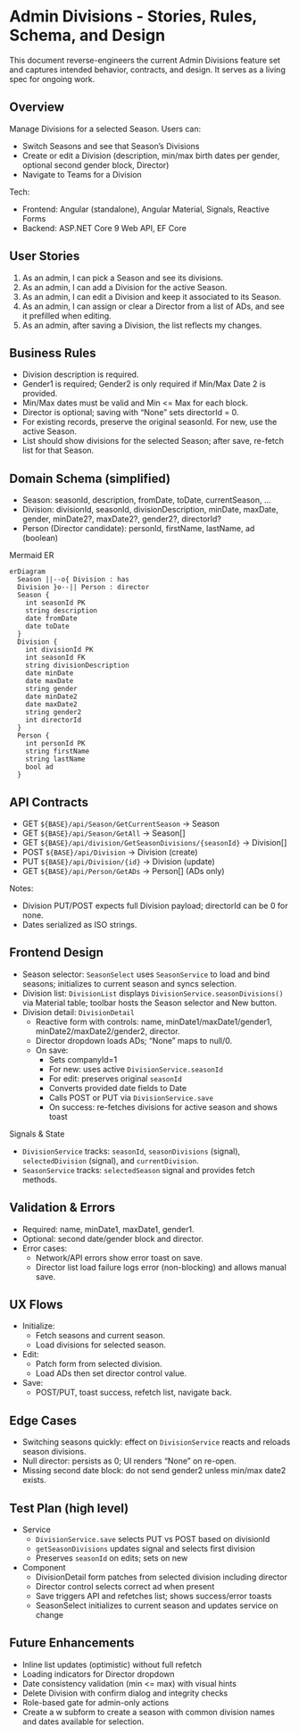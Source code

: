 # Admin Divisions - Stories, Rules, Schema, and Design

This document reverse-engineers the current Admin Divisions feature set and captures intended behavior, contracts, and design. It serves as a living spec for ongoing work.

## Overview

Manage Divisions for a selected Season. Users can:

- Switch Seasons and see that Season’s Divisions
- Create or edit a Division (description, min/max birth dates per gender, optional second gender block, Director)
- Navigate to Teams for a Division

Tech:

- Frontend: Angular (standalone), Angular Material, Signals, Reactive Forms
- Backend: ASP.NET Core 9 Web API, EF Core

## User Stories

1. As an admin, I can pick a Season and see its divisions.
2. As an admin, I can add a Division for the active Season.
3. As an admin, I can edit a Division and keep it associated to its Season.
4. As an admin, I can assign or clear a Director from a list of ADs, and see it prefilled when editing.
5. As an admin, after saving a Division, the list reflects my changes.

## Business Rules

- Division description is required.
- Gender1 is required; Gender2 is only required if Min/Max Date 2 is provided.
- Min/Max dates must be valid and Min <= Max for each block.
- Director is optional; saving with “None” sets directorId = 0.
- For existing records, preserve the original seasonId. For new, use the active Season.
- List should show divisions for the selected Season; after save, re-fetch list for that Season.

## Domain Schema (simplified)

- Season: seasonId, description, fromDate, toDate, currentSeason, …
- Division: divisionId, seasonId, divisionDescription, minDate, maxDate, gender, minDate2?, maxDate2?, gender2?, directorId?
- Person (Director candidate): personId, firstName, lastName, ad (boolean)

Mermaid ER

```mermaid
erDiagram
  Season ||--o{ Division : has
  Division }o--|| Person : director
  Season {
    int seasonId PK
    string description
    date fromDate
    date toDate
  }
  Division {
    int divisionId PK
    int seasonId FK
    string divisionDescription
    date minDate
    date maxDate
    string gender
    date minDate2
    date maxDate2
    string gender2
    int directorId
  }
  Person {
    int personId PK
    string firstName
    string lastName
    bool ad
  }
```

## API Contracts

- GET `${BASE}/api/Season/GetCurrentSeason` → Season
- GET `${BASE}/api/Season/GetAll` → Season[]
- GET `${BASE}/api/division/GetSeasonDivisions/{seasonId}` → Division[]
- POST `${BASE}/api/Division` → Division (create)
- PUT `${BASE}/api/Division/{id}` → Division (update)
- GET `${BASE}/api/Person/GetADs` → Person[] (ADs only)

Notes:

- Division PUT/POST expects full Division payload; directorId can be 0 for none.
- Dates serialized as ISO strings.

## Frontend Design

- Season selector: `SeasonSelect` uses `SeasonService` to load and bind seasons; initializes to current season and syncs selection.
- Division list: `DivisionList` displays `DivisionService.seasonDivisions()` via Material table; toolbar hosts the Season selector and New button.
- Division detail: `DivisionDetail`
  - Reactive form with controls: name, minDate1/maxDate1/gender1, minDate2/maxDate2/gender2, director.
  - Director dropdown loads ADs; “None” maps to null/0.
  - On save:
    - Sets companyId=1
    - For new: uses active `DivisionService.seasonId`
    - For edit: preserves original `seasonId`
    - Converts provided date fields to Date
    - Calls POST or PUT via `DivisionService.save`
    - On success: re-fetches divisions for active season and shows toast

Signals & State

- `DivisionService` tracks: `seasonId`, `seasonDivisions` (signal), `selectedDivision` (signal), and `currentDivision`.
- `SeasonService` tracks: `selectedSeason` signal and provides fetch methods.

## Validation & Errors

- Required: name, minDate1, maxDate1, gender1.
- Optional: second date/gender block and director.
- Error cases:
  - Network/API errors show error toast on save.
  - Director list load failure logs error (non-blocking) and allows manual save.

## UX Flows

- Initialize:
  - Fetch seasons and current season.
  - Load divisions for selected season.
- Edit:
  - Patch form from selected division.
  - Load ADs then set director control value.
- Save:
  - POST/PUT, toast success, refetch list, navigate back.

## Edge Cases

- Switching seasons quickly: effect on `DivisionService` reacts and reloads season divisions.
- Null director: persists as 0; UI renders “None” on re-open.
- Missing second date block: do not send gender2 unless min/max date2 exists.

## Test Plan (high level)

- Service
  - `DivisionService.save` selects PUT vs POST based on divisionId
  - `getSeasonDivisions` updates signal and selects first division
  - Preserves `seasonId` on edits; sets on new
- Component
  - DivisionDetail form patches from selected division including director
  - Director control selects correct ad when present
  - Save triggers API and refetches list; shows success/error toasts
  - SeasonSelect initializes to current season and updates service on change

## Future Enhancements

- Inline list updates (optimistic) without full refetch
- Loading indicators for Director dropdown
- Date consistency validation (min <= max) with visual hints
- Delete Division with confirm dialog and integrity checks
- Role-based gate for admin-only actions
- Create a w subform to create a season with common division names and dates available for selection.
